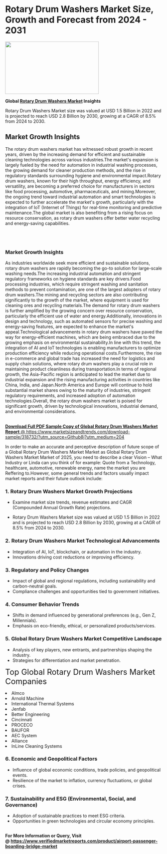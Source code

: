 <H1>Rotary Drum Washers Market Size, Growth and Forecast from 2024 - 2031</H1><img class="aligncenter size-medium wp-image-584254" src="https://thirdeyenews.in/wp-content/uploads/2024/09/Global-Market-Research-300x168.jpeg" alt="" width="300" height="168" /><p><strong>Global&nbsp;<a href="https://www.marketsizeandtrends.com/download-sample/318732/?utm_source=Github8j?utm_medium=204">Rotary Drum Washers Market</a> Insights</strong></p><p>Rotary Drum Washers Market size was valued at USD 1.5 Billion in 2022 and is projected to reach USD 2.8 Billion by 2030, growing at a CAGR of 8.5% from 2024 to 2030.</p><p><h2>Market Growth Insights</h2> <p>The rotary drum washers market has witnessed robust growth in recent years, driven by the increasing demand for efficient and sustainable cleaning technologies across various industries.The market's expansion is largely fueled by the need for automation in industrial washing processes, the growing demand for cleaner production methods, and the rise in regulatory standards surrounding hygiene and environmental impact.Rotary drum washers, known for their high throughput, energy efficiency, and versatility, are becoming a preferred choice for manufacturers in sectors like food processing, automotive, pharmaceuticals, and mining.Moreover, the ongoing trend toward industrial automation and smart technologies is expected to further accelerate the market's growth, particularly with the integration of IoT (Internet of Things) for real-time monitoring and predictive maintenance.The global market is also benefiting from a rising focus on resource conservation, as rotary drum washers offer better water recycling and energy-saving capabilities.<br><br> <a href="#"></a> <br><br> <h3>Market Growth Insights</h3> <p>As industries worldwide seek more efficient and sustainable solutions, rotary drum washers are rapidly becoming the go-to solution for large-scale washing needs.The increasing industrial automation and stringent regulatory frameworks on hygiene standards are key drivers.Food processing industries, which require stringent washing and sanitation methods to prevent contamination, are one of the largest adopters of rotary drum washers.The mining and recycling sectors are also contributing significantly to the growth of the market, where equipment is used for cleaning ores and recycling materials.The demand for rotary drum washers is further amplified by the growing concern over resource conservation, particularly the efficient use of water and energy.Additionally, innovations in design and technology, such as automated sensors for precise washing and energy-saving features, are expected to enhance the market's appeal.Technological advancements in rotary drum washers have paved the way for energy-efficient machines, which are being embraced due to the growing emphasis on environmental sustainability.In line with this trend, the integration of AI and IoT technologies is enabling manufacturers to optimize production efficiency while reducing operational costs.Furthermore, the rise in e-commerce and global trade has increased the need for logistics and supply chain solutions, where rotary drum washers play a crucial role in maintaining product cleanliness during transportation.In terms of regional growth, the Asia-Pacific region is anticipated to lead the market due to industrial expansion and the rising manufacturing activities in countries like China, India, and Japan.North America and Europe will continue to hold substantial market shares owing to the maturity of industries, stringent regulatory requirements, and increased adoption of automation technologies.Overall, the rotary drum washers market is poised for significant growth, driven by technological innovations, industrial demand, and environmental considerations.<br><br> <a href="#"></p><p><span class=""><strong>Download Full PDF Sample Copy of Global Rotary Drum Washers Market Report</strong> @ <a href="https://www.marketsizeandtrends.com/download-sample/318732/?utm_source=Github8j?utm_medium=204" target="_blank">https://www.marketsizeandtrends.com/download-sample/318732/?utm_source=Github8j?utm_medium=204</a></span></p><p>In order to make an accurate and perceptive description of future scope of a Global&nbsp;Rotary Drum Washers Market Market as Global&nbsp;Rotary Drum Washers Market Market of 2025, you need to describe a clear Vision &ndash; What Industry or Linda can you think of for example: Quote from a Technology, healthcare, automotive, renewable energy, name the market you are Reffering to.However, some general trends and factors usually impact market reports and their future outlook include:</p><h3>1.&nbsp;<strong>Rotary Drum Washers Market Growth Projections</strong></h3><ul><li>Examine market size trends, revenue estimates and CAGR (Compounded Annual Growth Rate) projections.</li><li><p>Rotary Drum Washers Market size was valued at USD 1.5 Billion in 2022 and is projected to reach USD 2.8 Billion by 2030, growing at a CAGR of 8.5% from 2024 to 2030.</p></li></ul><h3>2.&nbsp;<strong>Rotary Drum Washers Market Technological Advancements</strong></h3><ul><li>Integration of AI, IoT, blockchain, or automation in the industry.</li><li>Innovations driving cost reductions or improving efficiency.</li></ul><h3>3.&nbsp;<strong>Regulatory and Policy Changes</strong></h3><ul><li>Impact of global and regional regulations, including sustainability and carbon-neutral goals.</li><li>Compliance challenges and opportunities tied to government initiatives.</li></ul><h3>4.&nbsp;<strong>Consumer Behavior Trends</strong></h3><ul><li>Shifts in demand influenced by generational preferences (e.g., Gen Z, Millennials).</li><li>Emphasis on eco-friendly, ethical, or personalized products/services.</li></ul><h3>5.&nbsp;<strong>Global Rotary Drum Washers Market Competitive Landscape</strong></h3><ul><li>Analysis of key players, new entrants, and partnerships shaping the industry.</li><li>Strategies for differentiation and market penetration.</li></ul><p data-pm-slice="1 1 []"><span style="color: inherit; font-family: inherit; font-size: 25px;">Top Global Rotary Drum Washers Market Companies</span></p><div class="" data-test-id=""><p><li>Almco</li><li> Arnold Machine</li><li> International Thermal Systems</li><li> Jenfab</li><li> Better Engineering</li><li> Cincinnati</li><li> PROCECO</li><li> BAUFOR</li><li> AEC System</li><li> Alliance</li><li> InLine Cleaning Systems</li></p></div><h3>6.&nbsp;<strong>Economic and Geopolitical Factors</strong></h3><ul><li>Influence of global economic conditions, trade policies, and geopolitical events.</li><li>Resilience of the market to inflation, currency fluctuations, or global crises.</li></ul><h3>7.&nbsp;<strong>Sustainability and ESG (Environmental, Social, and Governance)</strong></h3><ul><li>Adoption of sustainable practices to meet ESG criteria.</li><li>Opportunities in green technologies and circular economy principles.</li></ul><h2><strong style="font-size: 14px;">For More Information or Query, Visit @&nbsp;</strong><a style="background-color: #ffffff; font-size: 14px;" href="https://www.marketsizeandtrends.com/report/rotary-drum-washers-market/" target="_blank">https://www.verifiedmarketreports.com/product/airport-passenger-boarding-bridge-market</a></h2>